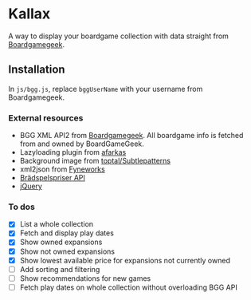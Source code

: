 # Kallax
A way to display your boardgame collection with data straight from [Boardgamegeek](https://boardgamegeek.com).

## Installation
In `js/bgg.js`, replace `bggUserName` with your username from Boardgamegeek.

### External resources
* BGG XML API2 from [Boardgamegeek](https://boardgamegeek.com/wiki/page/BGG_XML_API2). All boardgame info is fetched from and owned by BoardGameGeek.
* Lazyloading plugin from [afarkas](https://afarkas.github.io/lazysizes/)
* Background image from [toptal/Subtlepatterns](https://www.toptal.com/designers/subtlepatterns/what-the-hex-dark/)
* xml2json from [Fyneworks](http://www.fyneworks.com)
* [Brädspelspriser API](https://bradspelspriser.se/api/plugin)
* [jQuery](https://jquery.com/)

### To dos
- [x] List a whole collection
- [x] Fetch and display play dates
- [x] Show owned expansions
- [x] Show not owned expansions
- [x] Show lowest available price for expansions not currently owned
- [ ] Add sorting and filtering
- [ ] Show recommendations for new games
- [ ] Fetch play dates on whole collection without overloading BGG API